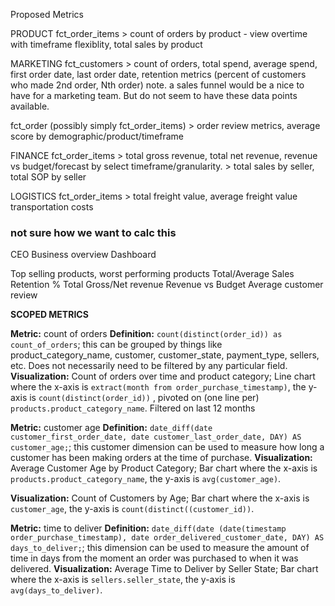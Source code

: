 Proposed Metrics


PRODUCT
fct_order_items > count of orders by product - view overtime with timeframe flexiblity, total sales by product

MARKETING
fct_customers > count of orders, total spend, average spend, first order date, last order date, retention metrics (percent of customers who made 2nd order, Nth order)
note. a sales funnel would be a nice to have for a marketing team. But do not seem to have these data points available. 

fct_order (possibly simply fct_order_items) > order review metrics, average score by demographic/product/timeframe

FINANCE
fct_order_items > total gross revenue, total net revenue, revenue vs budget/forecast by select timeframe/granularity. 
                > total sales by seller, total SOP by seller

LOGISTICS
fct_order_items > total freight value, average freight value
transportation costs 
### not sure how we want to calc this

CEO
Business overview Dashboard

Top selling products, worst performing products 
Total/Average Sales
Retention %
Total Gross/Net revenue 
Revenue vs Budget
Average customer review


**SCOPED METRICS**

**Metric:**  count of orders
**Definition:** `count(distinct(order_id)) as count_of_orders`; this can be grouped by things like product_category_name, customer, customer_state, payment_type, sellers, etc. Does not necessarily need to be filtered by any particular field.
**Visualization:** Count of orders over time and product category; Line chart where the x-axis is `extract(month from order_purchase_timestamp)`, the y-axis is `count(distinct(order_id))` , pivoted on (one line per) `products.product_category_name`. Filtered on last 12 months


**Metric:**  customer age
**Definition:** `date_diff(date customer_first_order_date, date customer_last_order_date, DAY) AS customer_age;`; this customer dimension can be used to measure how long a customer has been making orders at the time of purchase.
**Visualization:** Average Customer Age by Product Category; Bar chart where the x-axis is `products.product_category_name`, the y-axis is `avg(customer_age)`.

**Visualization:** Count of Customers by Age; Bar chart where the x-axis is `customer_age`, the y-axis is `count(distinct((customer_id))`.


**Metric:**  time to deliver
**Definition:** `date_diff(date (date(timestamp order_purchase_timestamp), date order_delivered_customer_date, DAY) AS days_to_deliver;`; this dimension can be used to measure the amount of time in days from the moment an order was purchased to when it was delivered.
**Visualization:** Average Time to Deliver by Seller State; Bar chart where the x-axis is `sellers.seller_state`, the y-axis is `avg(days_to_deliver)`.